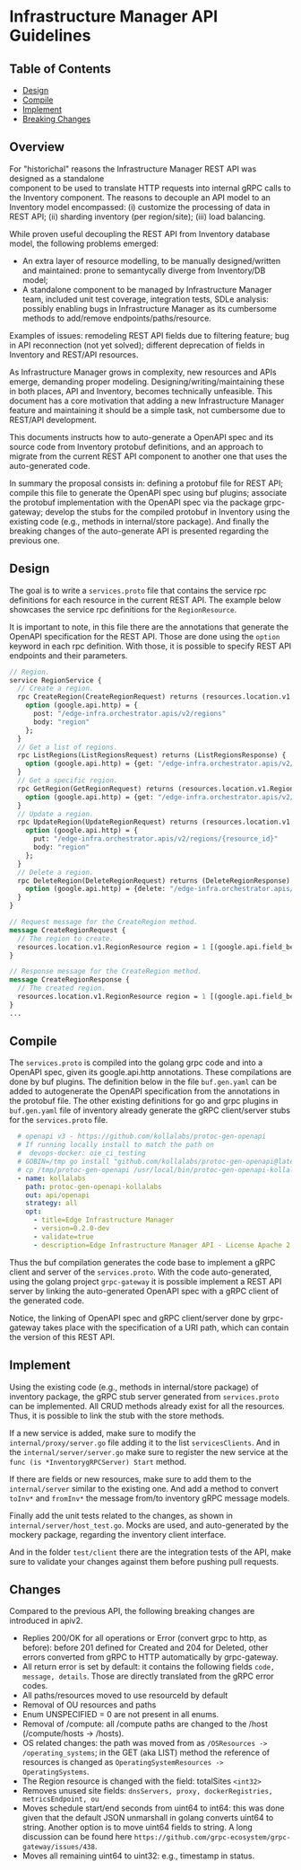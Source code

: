 # Infrastructure Manager API Guidelines

## Table of Contents

- [Design](#overview)
- [Compile](#compile)
- [Implement](#implement)
- [Breaking Changes](#breaking-changes)

## Overview

For "historichal" reasons the Infrastructure Manager REST API was designed as a standalone  
component to be used to translate HTTP requests into internal gRPC calls to the Inventory component.
The reasons to decouple an API model to an Inventory model encompassed:
(i) customize the processing of data in REST API; (ii) sharding inventory
(per region/site); (iii) load balancing.

While proven useful decoupling the REST API from Inventory database model,
the following problems emerged:

- An extra layer of resource modelling, to be manually designed/written and maintained:
prone to semantycally diverge from Inventory/DB model;
- A standalone component to be managed by Infrastructure Manager team,
included unit test coverage, integration tests, SDLe analysis:
possibly enabling bugs in Infrastructure Manager as its cumbersome methods
to add/remove endpoints/paths/resource.

Examples of issues: remodeling REST API fields due to filtering feature;
bug in API reconnection (not yet solved);
different deprecation of fields in Inventory and REST/API resources.

As Infrastructure Manager grows in complexity, new resources and APIs emerge,
demanding proper modeling. Designing/writing/maintaining these in both places,
API and Inventory, becomes technically unfeasible.
This document has a core motivation that adding a new Infrastructure Manager
feature and maintaining it should be a simple task, not cumbersome due to REST/API development.

This documents instructs how to auto-generate a OpenAPI spec and its source code
from Inventory protobuf definitions, and an approach to migrate from the current
REST API component to another one that uses the auto-generated code.

In summary the proposal consists in: defining a protobuf file for REST API;
compile this file to generate the OpenAPI spec using buf plugins;
associate the protobuf implementation with the OpenAPI spec via the package grpc-gateway;
develop the stubs for the compiled protobuf in Inventory using the existing code
(e.g., methods in internal/store package). And finally the breaking changes of the
auto-generate API is presented regarding the previous one.

## Design

The goal is to write a `services.proto` file that contains the service rpc definitions
for each resource in the current REST API.
The example below showcases the service rpc definitions for the `RegionResource`.

It is important to note, in this file there are the annotations that generate the OpenAPI
specification for the REST API. Those are done using the `option` keyword in each rpc definition.
With those, it is possible to specify REST API endpoints and their parameters.

```proto
// Region.
service RegionService {
  // Create a region.
  rpc CreateRegion(CreateRegionRequest) returns (resources.location.v1.RegionResource) {
    option (google.api.http) = {
      post: "/edge-infra.orchestrator.apis/v2/regions"
      body: "region"
    };
  }
  // Get a list of regions.
  rpc ListRegions(ListRegionsRequest) returns (ListRegionsResponse) {
    option (google.api.http) = {get: "/edge-infra.orchestrator.apis/v2/regions"};
  }
  // Get a specific region.
  rpc GetRegion(GetRegionRequest) returns (resources.location.v1.RegionResource) {
    option (google.api.http) = {get: "/edge-infra.orchestrator.apis/v2/regions/{resource_id}"};
  }
  // Update a region.
  rpc UpdateRegion(UpdateRegionRequest) returns (resources.location.v1.RegionResource) {
    option (google.api.http) = {
      put: "/edge-infra.orchestrator.apis/v2/regions/{resource_id}"
      body: "region"
    };
  }
  // Delete a region.
  rpc DeleteRegion(DeleteRegionRequest) returns (DeleteRegionResponse) {
    option (google.api.http) = {delete: "/edge-infra.orchestrator.apis/v2/regions/{resource_id}"};
  }
}

// Request message for the CreateRegion method.
message CreateRegionRequest {
  // The region to create.
  resources.location.v1.RegionResource region = 1 [(google.api.field_behavior) = REQUIRED];
}

// Response message for the CreateRegion method.
message CreateRegionResponse {
  // The created region.
  resources.location.v1.RegionResource region = 1 [(google.api.field_behavior) = REQUIRED];
}
...
```

## Compile

The `services.proto` is compiled into the golang grpc code and into a OpenAPI spec,
given its google.api.http annotations. These compilations are done by buf plugins.
The definition below in the file `buf.gen.yaml` can be added to autogenerate the OpenAPI
specification from the annotations in the protobuf file.
The other existing definitions for go and grpc plugins in `buf.gen.yaml` file of inventory
already generate the gRPC client/server stubs for the `services.proto` file.

```yaml
  # openapi v3 - https://github.com/kollalabs/protoc-gen-openapi
  # If running locally install to match the path on
  #  devops-docker: oie_ci_testing
  # GOBIN=/tmp go install "github.com/kollalabs/protoc-gen-openapi@latest
  # cp /tmp/protoc-gen-openapi /usr/local/bin/protoc-gen-openapi-kollalabs
  - name: kollalabs
    path: protoc-gen-openapi-kollalabs
    out: api/openapi
    strategy: all
    opt:
      - title=Edge Infrastructure Manager
      - version=0.2.0-dev
      - validate=true
      - description=Edge Infrastructure Manager API - License Apache 2.0
```

Thus the buf compilation generates the code base to implement a gRPC
client and server of the `services.proto`.
With the code auto-generated, using the golang project `grpc-gateway`
it is possible implement a REST API server by linking the auto-generated OpenAPI
spec with a gRPC client of the generated code.

Notice, the linking of OpenAPI spec and gRPC client/server done by grpc-gateway
takes place with the specification of a URI path, which can contain the version of this REST API.

## Implement

Using the existing code (e.g., methods in internal/store package) of inventory package,
the gRPC stub server generated from `services.proto` can be implemented.
All CRUD methods already exist for all the resources.
Thus, it is possible to link the stub with the store methods.

If a new service is added, make sure to modify the `internal/proxy/server.go`
file adding it to the list `servicesClients`.
And in the `internal/server/server.go` make sure to register the new service at the
`func (is *InventorygRPCServer) Start` method.

If there are fields or new resources, make sure to add them to the `internal/server`
similar to the existing one. And add a method to convert `toInv*` and `fromInv*`
the message from/to inventory gRPC message models.

Finally add the unit tests related to the changes, as shown in `internal/server/host_test.go`.
Mocks are used, and auto-generated by the mockery package, regarding the inventory client interface.

And in the folder `test/client` there are the integration tests of the API,
make sure to validate your changes against them before pushing pull requests.

## Changes

Compared to the previous API, the following breaking changes are introduced in apiv2.

- Replies 200/OK for all operations or Error (convert grpc to http, as before):
before 201 defined for Created and 204 for Deleted, other errors converted from
gRPC to HTTP automatically by grpc-gateway.
- All return error is set by default: it contains the following fields `code, message, details`.
Those are directly translated from the gRPC error codes.
- All paths/resources moved to use resourceId by default
- Removal of OU resources and paths
- Enum UNSPECIFIED = 0 are not present in all enums.
- Removal of /compute: all /compute paths are changed to the /host (/compute/hosts -> /hosts).
- OS related changes: the path was moved from as `/OSResources -> /operating_systems`;
in the GET (aka LIST) method the reference of resources is changed as
`OperatingSystemResources -> OperatingSystems`.
- The Region resource is changed with the field: totalSites `<int32>`
- Removes unused site fields: `dnsServers, proxy, dockerRegistries, metricsEndpoint, ou`
- Moves schedule start/end seconds from uint64 to int64: this was done given that the
default JSON unmarshall in golang converts uint64 to string.
Another option is to move uint64 fields to string.
A long discussion can be found here `https://github.com/grpc-ecosystem/grpc-gateway/issues/438`.
- Moves all remaining uint64 to uint32: e.g., timestamp in status.
